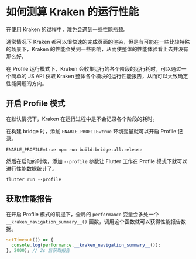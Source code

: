# 如何测算 Kraken 的运行性能

在使用 Kraken 的过程中，难免会遇到一些性能瓶颈。

通常情况下 Kraken 都可以很快速的完成页面的渲染，但是有可能在一些比较特殊的场景下，Kraken 的性能会受到一些影响，从而使整体的性能体验看上去并没有那么好。

在 Profile 运行模式下，Kraken 会收集运行的各个阶段的运行耗时，可以通过一个简单的 JS API 获取 Kraken 整体各个模块的运行性能报告，从而可以大致确定性能问题的方向。

## 开启 Profile 模式

在默认情况下，Kraken 在运行过程中是不会记录各个阶段的耗时。

在构建 bridge 时，添加 `ENABLE_PROFILE=true` 环境变量就可以开启 Profile 记录。

```shell script
ENABLE_PROFILE=true npm run build:bridge:all:release
```

然后在启动的时候，添加 `--profile` 参数让 Flutter 工作在 Profile 模式下就可以进行性能数据统计了。

```shell script
flutter run --profile
```

## 获取性能报告

在开启 Profile 模式的前提下，全局的 `performance` 变量会多处一个 `__kraken_navigation_summary__()` 函数，调用这个函数就可以获得性能报告数据。

```javascript
setTimeout(() => {
  console.log(performance.__kraken_navigation_summary__());
}, 2000); // 2s 后获取报告
```

